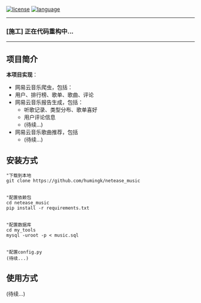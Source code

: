 <a href=""><img src="https://img.shields.io/github/license/mashape/apistatus.svg" alt="license"></a>
<a href=""><img src="https://img.shields.io/badge/language-python-green.svg" alt="language"></a>

---

### **[施工] 正在代码重构中...**

---

## 项目简介

**本项目实现**：

- 网易云音乐爬虫，包括：
-  用户、排行榜、歌单、歌曲、评论
- 网易云音乐报告生成，包括：
  - 听歌记录、类型分布、歌单喜好
  - 用户评论信息
  - (待续...)
- 网易云音乐歌曲推荐，包括
  - (待续...)

## 安装方式

```shell
"下载到本地
git clone https://github.com/humingk/netease_music


"配置依赖包
cd netease_music
pip install -r requirements.txt 


"配置数据库
cd my_tools
mysql -uroot -p < music.sql


"配置config.py
(待续...)
```





## 使用方式

(待续...)